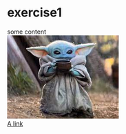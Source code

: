 # exercise1  
some content  
![Yoda](Download.jpg)  
[A link](https://nebula.org/whole-genome-sequencing-dna-test/)

  
